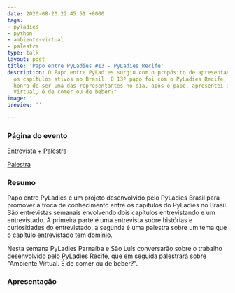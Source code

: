 ```yaml
---
date: 2020-08-20 22:45:51 +0000
tags:
- pyladies
- python
- ambiente-virtual
- palestra
type: talk
layout: post
title: 'Ṕapo entre PyLadies #13 - PyLadies Recife'
description: O Papo entre PyLadies surgiu com o propósito de apresentar um pouco sobre
  os capítulos ativos no Brasil. O 13ª papo foi com o PyLadies Recife, e eu tive a
  honra de ser uma das representantes no dia, após o papo, apresentei a palestra "Ambiente
  Virtual, é de comer ou de beber?"
image: ''
preview: ''

---
```

### Página do evento

[Entrevista + Palestra](https://www.youtube.com/watch?v=ngGG9RZcNjo)

[Palestra](https://youtu.be/ngGG9RZcNjo?t=2136)

### Resumo

Papo entre  PyLadies é um projeto desenvolvido pelo PyLadies Brasil para promover a troca de conhecimento entre os capítulos do PyLadies no Brasil. São entrevistas semanais envolvendo dois capítulos entrevistando e um entrevistado. A primeira parte é uma entrevista sobre histórias e curiosidades do entrevistado, a segunda é uma palestra sobre um tema que o capítulo entrevistado tem domínio.

Nesta semana PyLadies Parnaíba e São Luís conversarão sobre o trabalho desenvolvido pelo PyLadies Recife, que em seguida palestrará sobre "Ambiente Virtual. É de comer ou de beber?".

### Apresentação

<div class="canva-embed" data-height-ratio="0.8383" data-design-id="DAEEWeNaFfY/8FCGM0bATNA_kf02Pyv1YQ"></div>
<script async src="https://sdk.canva.com/v1/embed.js"></script>